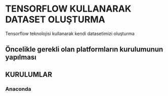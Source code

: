 # TENSORFLOW KULLANARAK  DATASET OLUŞTURMA

Tensorflow teknolojisi kullanarak kendi datasetimizi oluşturma

## Öncelikle gerekli olan platformların kurulumunun yapılması 
## KURULUMLAR

### Anaconda
